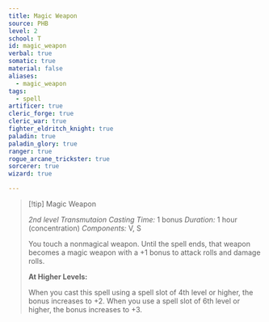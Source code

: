 ```yaml
---
title: Magic Weapon
source: PHB
level: 2
school: T
id: magic_weapon
verbal: true
somatic: true
material: false
aliases:
  - magic_weapon
tags:
  - spell
artificer: true
cleric_forge: true
cleric_war: true
fighter_eldritch_knight: true
paladin: true
paladin_glory: true
ranger: true
rogue_arcane_trickster: true
sorcerer: true
wizard: true

---
```

>[!tip] Magic Weapon
>
> *2nd level Transmutaion*
> *Casting Time:* 1 bonus
> *Duration:* 1 hour (concentration)
> *Components:* V, S
>
>You touch a nonmagical weapon. Until the spell ends, that weapon becomes a magic weapon with a +1 bonus to attack rolls and damage rolls.
>
>**At Higher Levels:**
>
>When you cast this spell using a spell slot of 4th level or higher, the bonus increases to +2. When you use a spell slot of 6th level or higher, the bonus increases to +3.
>

